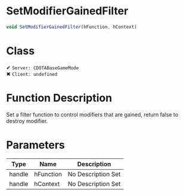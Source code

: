 # SetModifierGainedFilter
```js
void SetModifierGainedFilter(hFunction, hContext)
```
# Class
✔ `Server: CDOTABaseGameMode`  
✖ `Client: undefined`  

# Function Description
Set a filter function to control modifiers that are gained, return false to destroy modifier.
# Parameters
Type|Name|Description
--|--|--
handle|hFunction|No Description Set
handle|hContext|No Description Set
